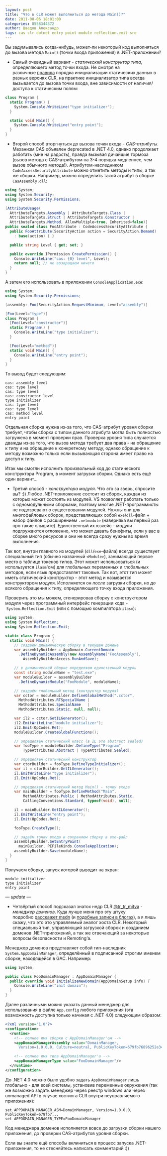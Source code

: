 ```yaml
---
layout: post
title: "Что в CLR может выполниться до метода Main()?"
date: 2011-08-06 18:01:00
categories: 8558344372
author: Шведов Александр
tags: cas clr dotnet entry point module reflection.emit sre
---
```

Вы задумывались когда-нибудь, может-ли некоторый код выполняться до вызова метода `Main()` (точки входа приложения) в .NET-приложении?

* Самый очевидный вариант - *статический конструктор типа*, определяющего метод точки входа. Не смотря на различные [правила](http://msmvps.com/blogs/jon_skeet/archive/2010/01/26/type-initialization-changes-in-net-4-0.aspx) порядка инициализации статических данных в разных версиях CLR, на практике инициализатор типа всегда вызывается до вызова точки входа, вне зависимости от наличия/доступа к статическим полям:

```c#
class Program {
  static Program() {
    System.Console.WriteLine("type initializer");
  }

  static void Main() {
    System.Console.WriteLine("entry point");
  }
}
```

* Второй способ вторгнуться до вызова точки входа - *CAS-атрибуты*. Механизм CAS объявлен deprecated в .NET 4.0, однако продолжает работать (мне на радость), правда вызывая дичайшие тормоза (вызов метода с CAS-атрибутом на 3-4 порядка медленнее, чем вызов обычного метода!). Атрибутом-наследником `CodeAccessSecurityAttribute` можно отметить методы и типы, а так же сборки. Например, можно определить такой атрибут в сборке `CasAssembly.dll`:

```c#
using System;
using System.Security;
using System.Security.Permissions;

[AttributeUsage(
  AttributeTargets.Assembly | AttributeTargets.Class |
  AttributeTargets.Struct | AttributeTargets.Constructor |
  AttributeTargets.Method, AllowMultiple=true, Inherited=false)]
public sealed class FooAttribute : CodeAccessSecurityAttribute {
  public FooAttribute(SecurityAction action = SecurityAction.Demand)
    : base(action) { }

  public string Level { get; set; }

  public override IPermission CreatePermission() {
    Console.WriteLine("cas: {0} level", Level);
    return null; // не возвращаем ничего
  }
}
```

А затем его использовать в приложении `ConsoleApplication.exe`:

```c#
using System;
using System.Security.Permissions;

[assembly: Foo(SecurityAction.RequestMinimum, Level="assembly")]

[Foo(Level="type")]
class Program {
  [Foo(Level="constructor")]
  static Program() {
    Console.WriteLine("type initializer");
  }

  [Foo(Level="method")]
  static void Main() {
    Console.WriteLine("entry point");
  }
}
```

То вывод будет следующим:

```
cas: assembly level
cas: type level
cas: type level
cas: constructor level
type initializer
cas: type level
cas: type level
cas: method level
entry point
```

Отдельная сборка нужна из-за того, что CAS-атрибут уровня сборки требует, чтобы сборка с типом данного атрибута могла быть полностью загружена в момент проверки прав. Проверка уровня типа случается дважды из-за того, что вызов метода требует два права - на обращение к типу и на обращение к конкретному методу, однако обращение к методу возможно только если вызывающая сторона имеет право на доступ к типу.

Итак мы смогли исполнить произвольный код до статического конструктора Program, в момент загрузки сборки. Однако есть ещё один вариант…

* Третий способ - *конструктора модуля*. Что это за зверь, спросите вы? :)) Любое .NET-приложение состоит из сборок, каждая из которых может состоять из модулей. VS позволяет работать только с одномодульными сборками, поэтому многие .NET-программисты не подозревают о существовании модулей. Нужны они для многофайловых сборок, представляющих собой `exe`/`dll`-файл + набор файлов с расширением `.netmodule` (наверняка вы первый раз про такие слышите). Единственный их юзкейс - модули подгружаются отложенно, что может давать бенефиты, если у вас в сборке много ресурсов и они не всегда сразу нужны во время выполнения.

Так вот, внутри главного из модулей (`dll`/`exe`-файла) всегда существует специальный тип (обычно названный `<Module>`), занимающий первое место в таблице токенов типов. Этот может использоваться (и используется `ilasm`'ом) для глобальных переменных и глобальных методов, если язык предоставляет таковые. Так вот, этот тип может иметь статический конструктор - этот метод и называется конструктором модуля. Исполняется он *после* загрузки сборки, но *до* всякого обращения к типу, определяющего точку входа приложения.

Проверить это мы можем, сгенерировав сборку с конструктором модуля через программный интерфейс генерации кода - `System.Reflection.Emit` (или с помощью компилятора `ilasm`):

```c#
using System;
using System.Reflection;
using System.Reflection.Emit;

static class Program {
  static void Main() {
    // создаём динамическую сборку в текущем домене
    var assemblyBuilder = AppDomain.CurrentDomain
      .DefineDynamicAssembly(new AssemblyName("FooAssembly"),
        AssemblyBuilderAccess.RunAndSave);

    // в динамической сборке определяем единственный модуль
    const string moduleName = "test.exe";
    var moduleBuilder = assemblyBuilder
      .DefineDynamicModule("FooModule", moduleName);

    // создаём глобальный метод (контруктор модуля)
    var cctor = moduleBuilder.DefineGlobalMethod(".cctor",
      MethodAttributes.RTSpecialName |
      MethodAttributes.SpecialName   |
      MethodAttributes.Static, null, null);

    var il2 = cctor.GetILGenerator();
    il2.EmitWriteLine("module initializer");
    il2.Emit(OpCodes.Ret);
    moduleBuilder.CreateGlobalFunctions();

    // определяем статический класс (в IL это abstract sealed)
    var fooType = moduleBuilder.DefineType("Program",
        TypeAttributes.Abstract | TypeAttributes.Sealed);

    // определяем статический конструктор
    var ctorBuilder = fooType.DefineTypeInitializer();
    var il = ctorBuilder.GetILGenerator();
    il.EmitWriteLine("type initializer");
    il.Emit(OpCodes.Ret);

    // определяем статический метод Main() - точку входа
    var mainBuilder = fooType.DefineMethod("Main",
        MethodAttributes.Public | MethodAttributes.Static,
        CallingConventions.Standard, typeof(void), null);

    il = mainBuilder.GetILGenerator();
    il.EmitWriteLine("entry point");
    il.Emit(OpCodes.Ret);

    fooType.CreateType();

    // задаём точку входа и сохраняем сборку в exe-файл
    assemblyBuilder.SetEntryPoint(
      mainBuilder, PEFileKinds.ConsoleApplication);
    assemblyBuilder.Save(moduleName);
  }
}
```

Получаем сборку, запуск которой выводит на экран:

```
module initializer
type initializer
entry point
```
*— update —*

* Четвёртый способ подсказал знаток недр CLR [@tr_tr_mitya](https://twitter.com/#!/tr_tr_mitya) - *менеджер доменов*. Куда лучше меня про эту штуку подробно [расскажет msdn](http://msdn.microsoft.com/ru-ru/library/system.appdomainmanager.aspx) (и [подобные записи в блогах](http://blogs.msdn.com/b/shawnfa/archive/2004/11/12/256550.aspx)), а я лишь скажу, что это это управляемый аналог хоста CLR. Некоторый специальный тип, управляющий загрузкой сборок и созданием доменов .NET-приложений, а так же отвечающий за некоторые вопросы безопасности и Remoting’а.

Менеджер доменов представляет собой тип-наследник `System.AppDomainManager`, определённый в подписанной строгим именем сборке, находящейся в GAC. Например:

```c#
using System;

public class FooDomainManager : AppDomainManager {
  public override void InitializeNewDomain(AppDomainSetup info) {
    Console.WriteLine("init domain");
  }
}
```

Далее различными можно указать данный менеджер для использования в файле `App.config` любого приложения (эта возможность доступна только начиная с .NET 4.0) следующим образом:

```xml
<?xml version="1.0"?>
<configuration>
  <runtime>
    <!-- полное имя сборки с AppDomainManager'ом -->
    <appDomainManagerAssembly value="DomainManager,
      Version=1.0.0.0, Culture=neutral, PublicKeyToken=679fb76896252e34"/>

    <!-- полное имя типа AppDomainManager'а -->
    <appDomainManagerType value="FooDomainManager"/>
  </runtime>
</configuration>
```

До .NET 4.0 можно было удобно задать `AppDomainManager` лишь глобально - для всей системы, установив переменные окружения (так же возможно задать менеджер через реестр windows или через unmanaged API в случае хостинга CLR внутри неуправляемого приложения):

```
set APPDOMAIN_MANAGER_ASM=DomainManager, Version=1.0.0.0, PublicKeyToken=679fb7...
set APPDOMAIN_MANAGER_TYPE=FooDomainManager
```
Код менеджера доменов исполняется вовсе до загрузки сборки нашего приложения, до проверки CAS-атрибутов уровня сборки.

Если вы знаете ещё способы вклиниться в процесс запуска .NET-приложения, то не стесняйтесь написать комментарий :))